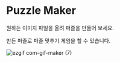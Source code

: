 # Puzzle Maker

원하는 이미지 파일을 올려 퍼즐을 만들어 보세요.

만든 퍼즐로 퍼즐 맞추기 게임을 할 수 있습니다.


![ezgif com-gif-maker (7)](https://user-images.githubusercontent.com/35261724/104566286-c5475d80-5690-11eb-89de-4b9dec114913.gif)

